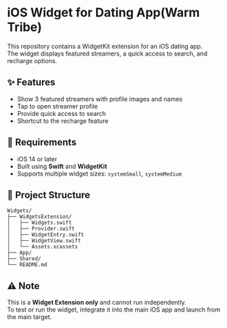 # iOS Widget for Dating App(Warm Tribe)

This repository contains a WidgetKit extension for an iOS dating app.  
The widget displays featured streamers, a quick access to search, and recharge options.

## ✨ Features

- Show 3 featured streamers with profile images and names  
- Tap to open streamer profile  
- Provide quick access to search  
- Shortcut to the recharge feature  

## 📱 Requirements

- iOS 14 or later  
- Built using **Swift** and **WidgetKit**  
- Supports multiple widget sizes: `systemSmall`, `systemMedium`

## 📂 Project Structure

```
Widgets/
├── WidgetsExtension/
│   ├── Widgets.swift
│   ├── Provider.swift
│   ├── WidgetEntry.swift
│   ├── WidgetView.swift
│   └── Assets.xcassets
├── App/
├── Shared/
└── README.md
```

## ⚠️ Note

This is a **Widget Extension only** and cannot run independently.  
To test or run the widget, integrate it into the main iOS app and launch from the main target.
